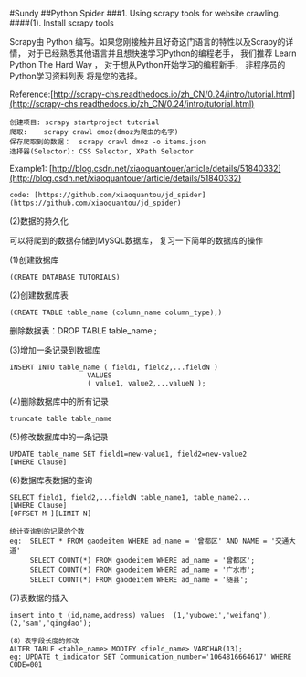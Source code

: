 #Sundy
##Python Spider
###1. Using scrapy tools for website crawling.
####(1). Install scrapy tools

Scrapy由 Python 编写。如果您刚接触并且好奇这门语言的特性以及Scrapy的详情， 对于已经熟悉其他语言并且想快速学习Python的编程老手， 我们推荐 Learn Python The Hard Way ， 对于想从Python开始学习的编程新手， 非程序员的Python学习资料列表 将是您的选择。

Reference:[http://scrapy-chs.readthedocs.io/zh_CN/0.24/intro/tutorial.html](http://scrapy-chs.readthedocs.io/zh_CN/0.24/intro/tutorial.html)

	创建项目: scrapy startproject tutorial
	爬取:    scrapy crawl dmoz(dmoz为爬虫的名字)	
	保存爬取到的数据：  scrapy crawl dmoz -o items.json
	选择器(Selector): CSS Selector, XPath Selector


Example1: [http://blog.csdn.net/xiaoquantouer/article/details/51840332](http://blog.csdn.net/xiaoquantouer/article/details/51840332)

	code: [https://github.com/xiaoquantou/jd_spider](https://github.com/xiaoquantou/jd_spider)

(2)数据的持久化

可以将爬到的数据存储到MySQL数据库， 复习一下简单的数据库的操作

  (1)创建数据库 

	(CREATE DATABASE TUTORIALS)

  (2)创建数据库表 

	(CREATE TABLE table_name (column_name column_type);)

   删除数据表：DROP TABLE table_name ;

  (3)增加一条记录到数据库 

	INSERT INTO table_name ( field1, field2,...fieldN )
                       VALUES
                       ( value1, value2,...valueN );

  (4)删除数据库中的所有记录

    truncate table table_name

  (5)修改数据库中的一条记录

    UPDATE table_name SET field1=new-value1, field2=new-value2
	[WHERE Clause]

  (6)数据库表数据的查询

    SELECT field1, field2,...fieldN table_name1, table_name2...
	[WHERE Clause]
	[OFFSET M ][LIMIT N]

	统计查询到的记录的个数
	eg:  SELECT * FROM gaodeitem WHERE ad_name = '曾都区' AND NAME = '交通大道'
         SELECT COUNT(*) FROM gaodeitem WHERE ad_name = '曾都区';
		 SELECT COUNT(*) FROM gaodeitem WHERE ad_name = '广水市';
		 SELECT COUNT(*) FROM gaodeitem WHERE ad_name = '随县';

  (7)表数据的插入

	insert into t (id,name,address) values  (1,'yubowei','weifang'),  (2,'sam','qingdao');
	
	(8）表字段长度的修改
   	ALTER TABLE <table_name> MODIFY <field_name> VARCHAR(13);
   	eg: UPDATE t_indicator SET Communication_number='1064816664617' WHERE CODE=001
	 